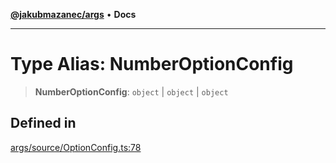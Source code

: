 [**@jakubmazanec/args**](../README.md) • **Docs**

---

# Type Alias: NumberOptionConfig

> **NumberOptionConfig**: `object` \| `object` \| `object`

## Defined in

[args/source/OptionConfig.ts:78](https://github.com/jakubmazanec/tools/blob/2afd81e4680434017b6f838733fd5ccd928cec42/packages/args/source/OptionConfig.ts#L78)
